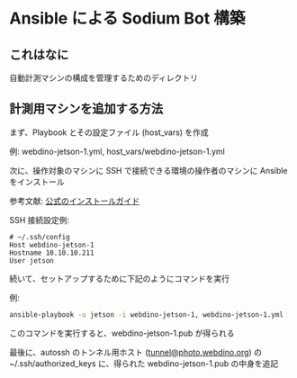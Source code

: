 # Ansible による Sodium Bot 構築

## これはなに

自動計測マシンの構成を管理するためのディレクトリ

## 計測用マシンを追加する方法

まず、Playbook とその設定ファイル (host_vars) を作成

例: webdino-jetson-1.yml, host_vars/webdino-jetson-1.yml

次に、操作対象のマシンに SSH で接続できる環境の操作者のマシンに Ansible をインストール

参考文献: [公式のインストールガイド](https://docs.ansible.com/ansible/latest/installation_guide/intro_installation.html)

SSH 接続設定例:

```config
# ~/.ssh/config
Host webdino-jetson-1
Hostname 10.10.10.211
User jetson
```

続いて、セットアップするために下記のようにコマンドを実行

例:

```sh
ansible-playbook -u jetson -i webdino-jetson-1, webdino-jetson-1.yml
```

このコマンドを実行すると、webdino-jetson-1.pub が得られる

最後に、autossh のトンネル用ホスト (tunnel@photo.webdino.org) の ~/.ssh/authorized_keys に、得られた webdino-jetson-1.pub の中身を追記
